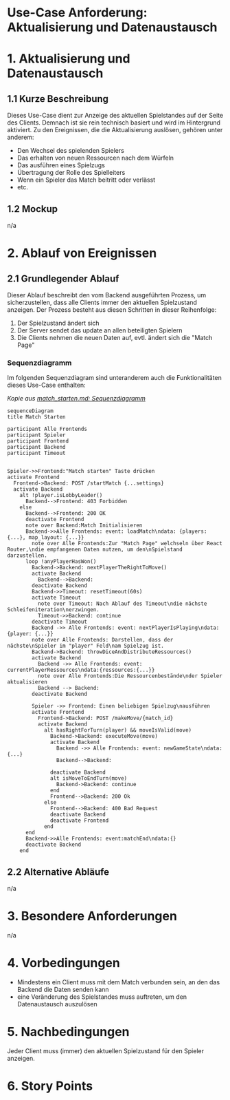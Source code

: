 # Use-Case Anforderung: Aktualisierung und Datenaustausch

# 1. Aktualisierung und Datenaustausch

## 1.1 Kurze Beschreibung
Dieses Use-Case dient zur Anzeige des aktuellen Spielstandes auf der Seite des Clients. Demnach ist sie rein technisch basiert und wird im Hintergrund aktiviert. 
Zu den Ereignissen, die die Aktualisierung auslösen, gehören unter anderem:
- Den Wechsel des spielenden Spielers
- Das erhalten von neuen Ressourcen nach dem Würfeln
- Das ausführen eines Spielzugs
- Übertragung der Rolle des Spielleiters
- Wenn ein Spieler das Match beitritt oder verlässt
- etc.

## 1.2 Mockup 
n/a

# 2. Ablauf von Ereignissen

## 2.1 Grundlegender Ablauf
Dieser Ablauf beschreibt den vom Backend ausgeführten Prozess, um sicherzustellen, dass alle Clients immer den aktuellen Spielzustand anzeigen. Der Prozess besteht aus diesen Schritten in dieser Reihenfolge:
1. Der Spielzustand ändert sich
2. Der Server sendet das update an allen beteiligten Spielern
3. Die Clients nehmen die neuen Daten auf, evtl. ändert sich die "Match Page"


### Sequenzdiagramm
Im folgenden Sequenzdiagram sind unteranderem auch die Funktionalitäten dieses Use-Case enthalten:

*Kopie aus [match_starten.md: Sequenzdiagramm](./../match_starten/match_starten.md#sequenzdiagramm)*
```mermaid
sequenceDiagram
title Match Starten

participant Alle Frontends
participant Spieler
participant Frontend
participant Backend
participant Timeout


Spieler->>Frontend:"Match starten" Taste drücken
activate Frontend
  Frontend->Backend: POST /startMatch {...settings}
  activate Backend
    alt !player.isLobbyLeader()
      Backend-->Frontend: 403 Forbidden
    else
      Backend-->Frontend: 200 OK
      deactivate Frontend
      note over Backend:Match Initialisieren
      Backend->>Alle Frontends: event: loadMatch\ndata: {players: {...}, map_layout: {...}}
        note over Alle Frontends:Zur "Match Page" welchseln über React Router,\ndie empfangenen Daten nutzen, um den\nSpielstand darzustellen.
      loop !anyPlayerHasWon()
        Backend->Backend: nextPlayerTheRightToMove()
        activate Backend
          Backend-->Backend:
        deactivate Backend
        Backend->>Timeout: resetTimeout(60s)
        activate Timeout
          note over Timeout: Nach Ablauf des Timeout\ndie nächste Schleifeniteration\nerzwingen.
          Timeout->>Backend: continue
        deactivate Timeout
        Backend ->> Alle Frontends: event: nextPlayerIsPlaying\ndata: {player: {...}}
        note over Alle Frontends: Darstellen, dass der nächste\nSpieler im "player" Feld\nam Spielzug ist.
        Backend->Backend: throwDiceAndDistributeRessources()
        activate Backend
          Backend ->> Alle Frontends: event: currentPlayerRessources\ndata:{ressources:{...}}
          note over Alle Frontends:Die Ressourcenbestände\nder Spieler aktualisieren
          Backend --> Backend:
        deactivate Backend
        
        Spieler ->> Frontend: Einen beliebigen Spielzug\nausführen
        activate Frontend
          Frontend->Backend: POST /makeMove/{match_id}
          activate Backend
            alt hasRightForTurn(player) && moveIsValid(move)
              Backend->Backend: executeMove(move)
              activate Backend
                Backend ->> Alle Frontends: event: newGameState\ndata: {...}
                Backend-->Backend:
                
              deactivate Backend
              alt isMoveToEndTurn(move)
                Backend->Backend: continue
              end
              Frontend-->Backend: 200 Ok
            else
              Frontend-->Backend: 400 Bad Request
              deactivate Backend
              deactivate Frontend
            end
      end
      Backend->>Alle Frontends: event:matchEnd\ndata:{}
      deactivate Backend
    end
```

## 2.2 Alternative Abläufe
n/a

# 3. Besondere Anforderungen
n/a

# 4. Vorbedingungen
- Mindestens ein Client muss mit dem Match verbunden sein, an den das Backend die Daten senden kann
- eine Veränderung des Spielstandes muss auftreten, um den Datenaustausch auszulösen

# 5. Nachbedingungen
Jeder Client muss (immer) den aktuellen Spielzustand für den Spieler anzeigen.

# 6. Story Points
